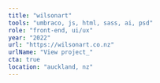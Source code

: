 ```yaml
---
title: "wilsonart"
tools: "umbraco, js, html, sass, ai, psd"
role: "front-end, ui/ux"
year: "2022"
url: "https://wilsonart.co.nz"
urlName: "View project_"
cta: true
location: "auckland, nz"
---
```




